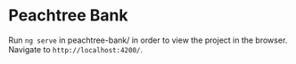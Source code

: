 # Peachtree Bank

Run `ng serve` in peachtree-bank/ in order to view the project in the browser.
Navigate to `http://localhost:4200/`.
